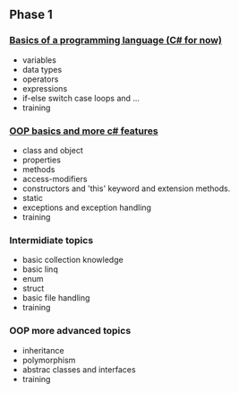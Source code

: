 ## Phase 1 

### [Basics of a programming language (C# for now)](https://github.com/Javidleo/csharp-toturial-and-data-structures/blob/master/basics-of-a-programming-language.md)
- variables
- data types
- operators
- expressions
- if-else switch case loops and ...
- training

### [OOP basics and more c# features](https://github.com/Javidleo/csharp-toturial-and-data-structures/blob/master/oop-basics-and-more-c%23-features.md)
- class and object
- properties
- methods
- access-modifiers
- constructors and 'this' keyword and extension methods.
- static
- exceptions and exception handling
- training

### Intermidiate topics 
- basic collection knowledge
- basic linq
- enum
- struct
- basic file handling
- training

### OOP more advanced topics 
- inheritance
- polymorphism
- abstrac classes and interfaces
- training
  
